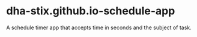 # dha-stix.github.io-schedule-app
A schedule timer app that accepts time in seconds and the subject of task.
